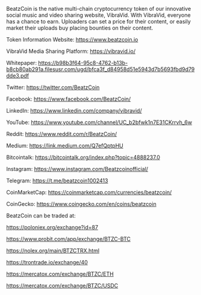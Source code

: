 BeatzCoin is the native multi-chain cryptocurrency token of our innovative social music and video sharing website, VibraVid. With VibraVid, everyone has a chance to earn. Uploaders can set a price for their content, or easily market their uploads buy placing bounties on their content. 

Token Information Website: https://www.beatzcoin.io

VibraVid Media Sharing Platform: https://vibravid.io/

Whitepaper: https://b98b3f64-95c8-4762-b13b-b8cb80ab291a.filesusr.com/ugd/bfca3f_d84958d51e5943d7b5693fbd9d79dde3.pdf

Twitter: https://twitter.com/BeatzCoin

Facebook: https://www.facebook.com/BeatzCoin/

LinkedIn: https://www.linkedin.com/company/vibravid/

YouTube: https://www.youtube.com/channel/UC_b2bfwk1n7E31CKrrvh_6w

Reddit: https://www.reddit.com/r/BeatzCoin/

Medium: https://link.medium.com/Q7efQptpHU

Bitcointalk: https://bitcointalk.org/index.php?topic=4888237.0

Instagram: https://www.instagram.com/Beatzcoinofficial/

Telegram: https://t.me/beatzcoin1002413

CoinMarketCap: https://coinmarketcap.com/currencies/beatzcoin/

CoinGecko: https://www.coingecko.com/en/coins/beatzcoin

BeatzCoin can be traded at:

https://poloniex.org/exchange?id=87

https://www.probit.com/app/exchange/BTZC-BTC

https://nolex.org/main/BTZCTRX.html

https://trontrade.io/exchange/40

https://mercatox.com/exchange/BTZC/ETH

https://mercatox.com/exchange/BTZC/USDC
